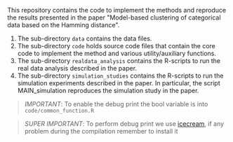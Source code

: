 This repository contains the code to implement the methods and reproduce the results presented in the paper "Model-based clustering of categorical data based on the Hamming distance".

1. The sub-directory `data` contains the data files.
2. The sub-directory `code` holds source code files that contain the core code to implement the method and various utility/auxiliary functions.
3. The sub-directory `realdata_analysis` contains the R-scripts to run the real data analysis described in the paper.
4. The sub-directory `simulation_studies` contains the R-scripts to run the simulation experiments described in the paper. In particular, the script MAIN_simulation reproduces the simulation study in the paper.

> *IMPORTANT*:
> To enable the debug print the bool variable is into `code/common_function.R`

> *SUPER IMPORTANT*:
> To perform debug print we use [icecream](https://github.com/renatoGarcia/icecream-cpp), if any problem during the compilation remember to install it